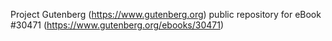 Project Gutenberg (https://www.gutenberg.org) public repository for eBook #30471 (https://www.gutenberg.org/ebooks/30471)
